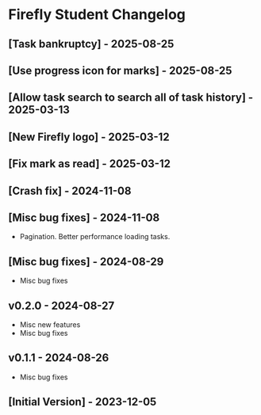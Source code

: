# Firefly Student Changelog

## [Task bankruptcy] - 2025-08-25

## [Use progress icon for marks] - 2025-08-25

## [Allow task search to search all of task history] - 2025-03-13

## [New Firefly logo] - 2025-03-12

## [Fix mark as read] - 2025-03-12

## [Crash fix] - 2024-11-08

## [Misc bug fixes] - 2024-11-08

- Pagination.
  Better performance loading tasks.

## [Misc bug fixes] - 2024-08-29

- Misc bug fixes

## v0.2.0 - 2024-08-27

- Misc new features
- Misc bug fixes

## v0.1.1 - 2024-08-26

- Misc bug fixes

## [Initial Version] - 2023-12-05
